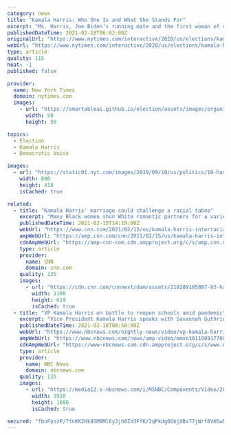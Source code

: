 ```yaml
---
category: news
title: "Kamala Harris: Who She Is and What She Stands For"
excerpt: "Ms. Harris, Joe Biden’s running mate and the first woman of color on a major party ticket, has said she can “prosecute the case” against President Trump. Joe Biden selected Kamala Harris as ..."
publishedDateTime: 2021-02-18T06:02:00Z
originalUrl: "https://www.nytimes.com/interactive/2020/us/elections/kamala-harris.html"
webUrl: "https://www.nytimes.com/interactive/2020/us/elections/kamala-harris.html"
type: article
quality: 115
heat: -1
published: false

provider:
  name: New York Times
  domain: nytimes.com
  images:
    - url: "https://smartableai.github.io/election/assets/images/organizations/nytimes.com-50x50.jpg"
      width: 50
      height: 50

topics:
  - Election
  - Kamala Harris
  - Democratic Voice

images:
  - url: "https://static01.nyt.com/images/2019/09/10/us/politics/10-harris-candidatepage/10-harris-candidatepage-facebookJumbo.jpg"
    width: 800
    height: 418
    isCached: true

related:
  - title: "Kamala Harris' marriage could challenge a racial taboo"
    excerpt: "Many Black women shun White romantic partners for a variety of reasons. Vice President Kamala Harris' marriage to Doug Emhoff could help change that."
    publishedDateTime: 2021-02-15T14:19:00Z
    webUrl: "https://www.cnn.com/2021/02/15/us/kamala-harris-interracial-marriage-blake/index.html"
    ampWebUrl: "https://amp.cnn.com/cnn/2021/02/15/us/kamala-harris-interracial-marriage-blake/index.html"
    cdnAmpWebUrl: "https://amp-cnn-com.cdn.ampproject.org/c/s/amp.cnn.com/cnn/2021/02/15/us/kamala-harris-interracial-marriage-blake/index.html"
    type: article
    provider:
      name: CNN
      domain: cnn.com
    quality: 135
    images:
      - url: "https://cdn.cnn.com/cnnnext/dam/assets/210209105807-03-harris-emhoff-relationship-super-tease.jpg"
        width: 1100
        height: 619
        isCached: true
  - title: "VP Kamala Harris on battle to reopen schools amid pandemic"
    excerpt: "Vice President Kamala Harris speaks with Savannah Guthrie about the CDC’s guidance for reopening schools and stresses that teachers should be given priority for receiving the Covid-19 vaccine."
    publishedDateTime: 2021-02-18T00:50:00Z
    webUrl: "https://www.nbcnews.com/nightly-news/video/vp-kamala-harris-on-battle-to-reopen-schools-amid-pandemic-101198917708"
    ampWebUrl: "https://www.nbcnews.com/news/amp-video/mmvo101198917708"
    cdnAmpWebUrl: "https://www-nbcnews-com.cdn.ampproject.org/c/s/www.nbcnews.com/news/amp-video/mmvo101198917708"
    type: article
    provider:
      name: NBC News
      domain: nbcnews.com
    quality: 135
    images:
      - url: "https://media12.s-nbcnews.com/i/MSNBC/Components/Video/202102/nn_sgu_vp_kamala_harris_intv_210217_1920x1080.jpg"
        width: 1920
        height: 1080
        isCached: true

secured: "fbnFpszP/7fnKK2Hk8SM9Ml6yJjh8Zd3FfK/2qPkUgOObjXBx77jWrf8VHSwkQZ5BHKno/ED9WQkfXUlJD/HOXOsa/300XYQpEON/hv8sn+Lrm1CUHzXrdwVz0RaIR7Li8MuooTFF/VHP/12+5g/L9XBhTeMht+K5cY/gSnMm4TblkwRmvqjZRlAi630t5Gpx5cC2BX2y8vPCrkjCOTo3LxJxHyE57kTAN9M61GVISp/8gThoCV6+Z1P0lvTgaIrXErbBR9F+vkU0r/E+KaQpxVKxYQESxxzVrp0wtV0JVYko4W8X5TMZLtjdj/Nz0BNazvTiRMEIZOj8gZgINYNwX8Sgzfhfvvijc0VInRVuSE=;FOr57o2l07aE2DLFTpnMqA=="
---
```


